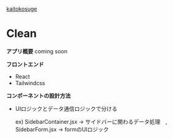 <a href="https://kaiton-blog.space/">kaitokosuge</a>
<h1>Clean</h1>

<strong>アプリ概要</strong>
coming soon

<strong>フロントエンド</strong>
<ul>
    <li>React</li>
    <li>Tailwindcss</li>
</ul>

<strong>コンポーネントの設計方法</strong>
<ul>
    <li>UIロジックとデータ通信ロジックで分ける</li>
    <p>ex) SidebarContainer.jsx -> サイドバーに関わるデータ処理　, SidebarForm.jsx -> formのUIロジック</p>
    <p></p>
</ul>

    


